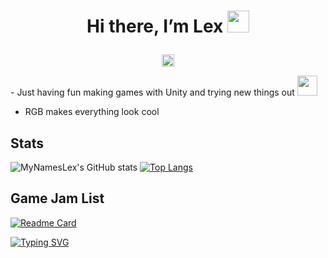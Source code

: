 # <p align="center"> Hi there, I’m Lex <img src="https://media.giphy.com/media/hvRJCLFzcasrR4ia7z/giphy.gif" width="35px"></p>

<p align="center">
<a href="https://lexingto.itch.io">
<img src="https://unpkg.com/simple-icons@v5/icons/Itch.svg" " alt="an image" title="The title of this image" height="20" width="20"/>
</a>
                                                                                                                                   </p>
- Just having fun making games with Unity and trying new things out <img height="32" width="32" src="https://unpkg.com/simple-icons@v5/icons/unity.svg" />

- RGB makes everything look cool

## Stats

![MyNamesLex's GitHub stats](https://github-readme-stats.vercel.app/api?username=MyNamesLex&theme=algolia&show_icons=true&hide=prs)
[![Top Langs](https://github-readme-stats.vercel.app/api/top-langs/?username=MyNamesLex&layout=compact&theme=algolia&hide=shaderlab,asp.net,cython,&langs_count=6)](https://github.com/anuraghazra/github-readme-stats)

## Game Jam List

[![Readme Card](https://github-readme-stats.vercel.app/api/pin/?username=mynameslex&repo=all-jam-games&show_owner=true&theme=algolia)](https://github.com/mynameslex/All-Jam-Games)

[![Typing SVG](https://readme-typing-svg.herokuapp.com/?lines=Unity+Is+Fun)](https://git.io/typing-svg)
